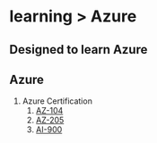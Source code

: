 # learning > Azure
Designed to learn Azure
----------
## Azure
1. Azure Certification
   1. [AZ-104](https://learn.microsoft.com/en-gb/certifications/azure-administrator/)
   2. [AZ-205](https://learn.microsoft.com/en-gb/certifications/azure-developer/)
   3. [AI-900](https://learn.microsoft.com/en-gb/certifications/azure-ai-fundamentals/)
